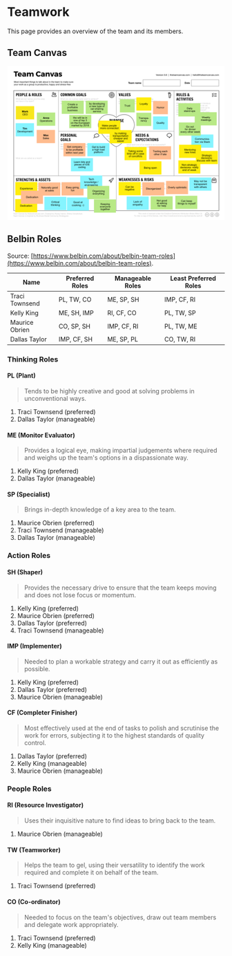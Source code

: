 # Teamwork

This page provides an overview of the team and its members.

## Team Canvas

[![TeamCanvas](https://raw.githubusercontent.com/UAlberta-CMPUT401/example-documentation/master/docs/images/team-canvas-example.png)](https://raw.githubusercontent.com/UAlberta-CMPUT401/example-documentation/master/docs/images/team-canvas-example.png)

## Belbin Roles

Source: [https://www.belbin.com/about/belbin-team-roles](https://www.belbin.com/about/belbin-team-roles).

| **Name**       | **Preferred Roles** | **Manageable Roles** | **Least Preferred Roles** |
| -------------- | ------------------- | -------------------- | ------------------------- |
| Traci Townsend | PL, TW, CO          | ME, SP, SH           | IMP, CF, RI               |
| Kelly King     | ME, SH, IMP         | RI, CF, CO           | PL, TW, SP                |
| Maurice Obrien | CO, SP, SH          | IMP, CF, RI          | PL, TW, ME                |
| Dallas Taylor  | IMP, CF, SH         | ME, SP, PL           | CO, TW, RI                |


### Thinking Roles

#### PL (Plant)

> Tends to be highly creative and good at solving problems in unconventional ways.

1. Traci Townsend (preferred)
2. Dallas Taylor (manageable)

#### ME (Monitor Evaluator)

> Provides a logical eye, making impartial judgements where required and weighs up the team's options in a dispassionate way.

1. Kelly King (preferred)
2. Dallas Taylor (manageable)

#### SP (Specialist)

> Brings in-depth knowledge of a key area to the team.

1. Maurice Obrien (preferred)
2. Traci Townsend (manageable)
3. Dallas Taylor (manageable)

### Action Roles

#### SH (Shaper)

> Provides the necessary drive to ensure that the team keeps moving and does not lose focus or momentum.

1. Kelly King (preferred)
2. Maurice Obrien (preferred)
3. Dallas Taylor (preferred)
4. Traci Townsend (manageable)

#### IMP (Implementer)

> Needed to plan a workable strategy and carry it out as efficiently as possible.

1. Kelly King (preferred)
2. Dallas Taylor (preferred)
3. Maurice Obrien (manageable)

#### CF (Completer Finisher)

> Most effectively used at the end of tasks to polish and scrutinise the work for errors, subjecting it to the highest standards of quality control.

1. Dallas Taylor (preferred)
2. Kelly King (manageable)
3. Maurice Obrien (manageable)

### People Roles

#### RI (Resource Investigator)

> Uses their inquisitive nature to find ideas to bring back to the team. 

1. Maurice Obrien (manageable)

#### TW (Teamworker)

> Helps the team to gel, using their versatility to identify the work required and complete it on behalf of the team.

1. Traci Townsend (preferred)

#### CO (Co-ordinator)

> Needed to focus on the team's objectives, draw out team members and delegate work appropriately.

1. Traci Townsend (preferred)
2. Kelly King (manageable)
